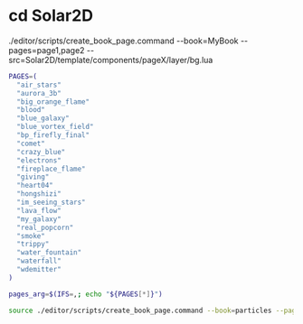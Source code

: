 # cd Solar2D
./editor/scripts/create_book_page.command --book=MyBook --pages=page1,page2 --src=Solar2D/template/components/pageX/layer/bg.lua

```bash
PAGES=(
  "air_stars"
  "aurora_3b"
  "big_orange_flame"
  "blood"
  "blue_galaxy"
  "blue_vortex_field"
  "bp_firefly_final"
  "comet"
  "crazy_blue"
  "electrons"
  "fireplace_flame"
  "giving"
  "heart04"
  "hongshizi"
  "im_seeing_stars"
  "lava_flow"
  "my_galaxy"
  "real_popcorn"
  "smoke"
  "trippy"
  "water_fountain"
  "waterfall"
  "wdemitter"
)

pages_arg=$(IFS=,; echo "${PAGES[*]}")

source ./editor/scripts/create_book_page.command --book=particles --pages="$pages_arg" --src=./App/replacement/components/particles/layers/rect_0.lua --class=particles
```